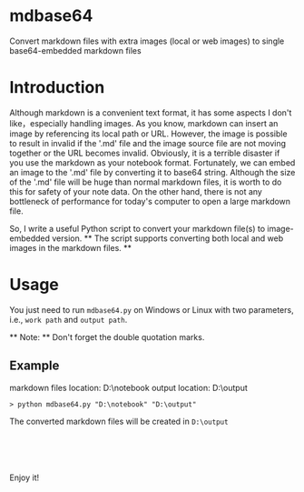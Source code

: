 # mdbase64
Convert markdown files with extra images (local or web images) to single base64-embedded markdown files

# Introduction
Although markdown is a convenient text format, it has some aspects I don't like，especially handling images.
As you know, markdown can insert an image by referencing its local path or URL.
However, the image is possible to result in invalid if the '.md' file and the image source file are not moving together or the URL becomes invalid.
Obviously, it is a terrible disaster if you use the markdown as your notebook format. 
Fortunately, we can embed an image to the '.md' file by converting it to base64 string.
Although the size of the '.md' file will be huge than normal markdown files, it is worth to do this for safety of your note data.
On the other hand, there is not any bottleneck of performance for today's computer to open a large markdown file. 

So, I write a useful Python script to convert your markdown file(s) to image-embedded version.
** The script supports converting both local and web images in the markdown files. **

# Usage
You just need to run `mdbase64.py` on Windows or Linux with two parameters, i.e., `work path` and `output path`.

** Note: ** Don't forget the double quotation marks.

## Example
markdown files location: D:\notebook
output location: D:\output

```
> python mdbase64.py "D:\notebook" "D:\output"
```

The converted markdown files will be created in `D:\output`

<br>
<br>
<br>
<br>
Enjoy it!
